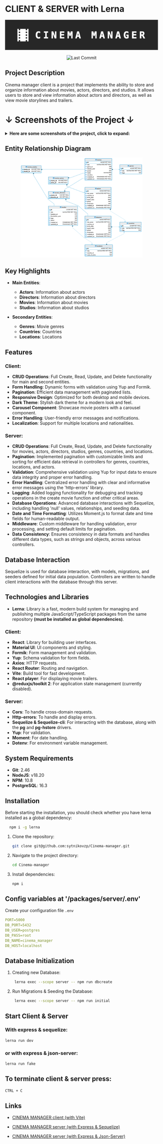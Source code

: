 # CLIENT & SERVER with Lerna

<p align="center">
  <img src="./packages/client/screenshots/logo.png" alt="Cinema Manager Logo">
</p>

<p align="center">
  <img src="https://img.shields.io/github/last-commit/sytnikovzp/Cinema-manager" alt="Last Commit">
</p>

## Project Description

Cinema manager client is a project that implements the ability to store and organize information about movies, actors, directors, and studios. It allows users to store and view information about actors and directors, as well as view movie storylines and trailers.

# ↓ Screenshots of the Project ↓

<details>
  <summary><strong>Here are some screenshots of the project, click to expand:</strong></summary>
  
![Home page (white theme)](./packages/client/screenshots/2.jpg)

![Home page](./packages/client/screenshots/1.jpg)

![Actor list](./packages/client/screenshots/3.jpg)

![Actor item](./packages/client/screenshots/4.jpg)

![Movie list](./packages/client/screenshots/5.jpg)

![Movie item](./packages/client/screenshots/6.jpg)

![Movie item (trailer)](./packages/client/screenshots/7.jpg)

![Movie form (stepper)](./packages/client/screenshots/8.jpg)

![Movie form (fieldArray & autocomplete)](./packages/client/screenshots/9.jpg)

![Movie form (fieldArray & autocomplete)](./packages/client/screenshots/10.jpg)

![Movie form (movie storyline)](./packages/client/screenshots/11.jpg)

![Actor form (datepicker)](./packages/client/screenshots/12.jpg)

![Director form (datepicker)](./packages/client/screenshots/13.jpg)

![Service entities list (with Tabs)](./packages/client/screenshots/14.jpg)

![Service entities list (with Tabs)](./packages/client/screenshots/15.jpg)

![Adaptivity (mobile view)](./packages/client/screenshots/mobile.jpg)

![Adaptivity (tablet view)](./packages/client/screenshots/tablet.jpg)

</details>

## Entity Relationship Diagram

<p align="center">
  <img src="./packages/server/screenshots/ERD_screenshot.png" alt="Entity relationship diagram" style="max-width: 80%;">
</p>

## Key Highlights

- **Main Entities**:

  - **Actors**: Information about actors
  - **Directors**: Information about directors
  - **Movies**: Information about movies
  - **Studios**: Information about studios

- **Secondary Entities**:

  - **Genres**: Movie genres
  - **Countries**: Countries
  - **Locations**: Locations

## Features

### Client:

- **CRUD Operations**: Full Create, Read, Update, and Delete functionality for main and second entities.
- **Form Handling**: Dynamic forms with validation using Yup and Formik.
- **Pagination**: Efficient data management with paginated lists.
- **Responsive Design**: Optimized for both desktop and mobile devices.
- **Dark Theme**: Stylish dark theme for a modern look and feel.
- **Carousel Component**: Showcase movie posters with a carousel component.
- **Error Handling**: User-friendly error messages and notifications.
- **Localization**: Support for multiple locations and nationalities.

### Server:

- **CRUD Operations**: Full Create, Read, Update, and Delete functionality for movies, actors, directors, studios, genres, countries, and locations.
- **Pagination**: Implemented pagination with customizable limits and sorting for efficient data retrieval in controllers for genres, countries, locations, and actors.
- **Validation**: Comprehensive validation using Yup for input data to ensure data integrity and proper error handling.
- **Error Handling**: Centralized error handling with clear and informative error messages using the 'http-errors' library.
- **Logging**: Added logging functionality for debugging and tracking operations in the create movie function and other critical areas.
- **Database Operations**: Advanced database interactions with Sequelize, including handling 'null' values, relationships, and seeding data.
- **Date and Time Formatting**: Utilizes Moment.js to format date and time fields for human-readable output.
- **Middleware**: Custom middleware for handling validation, error processing, and setting default limits for pagination.
- **Data Consistency**: Ensures consistency in data formats and handles different data types, such as strings and objects, across various controllers.

## Database Interaction

Sequelize is used for database interaction, with models, migrations, and seeders defined for initial data population. Controllers are written to handle client interactions with the database through this server.

## Technologies and Libraries

- **Lerna**: Library is a fast, modern build system for managing and publishing multiple JavaScript/TypeScript packages from the same repository **(must be installed as global dependencies)**.

### Client:

- **React**: Library for building user interfaces.
- **Material UI**: UI components and styling.
- **Formik**: Form management and validation.
- **Yup**: Schema validation for form fields.
- **Axios**: HTTP requests.
- **React Router**: Routing and navigation.
- **Vite**: Build tool for fast development.
- **React player**: For displaying movie trailers.
- **@reduxjs/toolkit 2**: For application state management (currently disabled).

### Server:

- **Cors**: To handle cross-domain requests.
- **Http-errors**: To handle and display errors.
- **Sequelize & Sequelize-cli**: For interacting with the database, along with the **pg** and **pg-hstore** drivers.
- **Yup**: For validation.
- **Moment**: For date handling.
- **Dotenv**: For environment variable management.

## System Requirements

- **Git**: 2.46
- **NodeJS**: v18.20
- **NPM**: 10.8
- **PostgreSQL**: 16.3

## Installation

Before starting the installation, you should check whether you have lerna installed as a global dependency:

```bash
  npm i -g lerna
```

1. Clone the repository:
   ```bash
   git clone git@github.com:sytnikovzp/Cinema-manager.git
   ```
2. Navigate to the project directory:
   ```bash
   cd Cinema-manager
   ```
3. Install dependencies:

   ```bash
   npm i
   ```

## Config variables at '/packages/server/.env'

Create your configuration file `.env`

```yaml
PORT=5000
DB_PORT=5432
DB_USER=postgres
DB_PASS=root
DB_NAME=cinema_manager
DB_HOST=localhost
```

## Database Initialization

1. Creating new Database:

   ```bash
    lerna exec --scope server -- npm run dbcreate
   ```

2. Run Migrations & Seeding the Database:

   ```bash
    lerna exec --scope server -- npm run initial
   ```

## Start Client & Server

### With express & sequelize:

```bash
lerna run dev
```

### or with express & json-server:

```bash
lerna run fake
```

## To terminate client & server press:

```bash
CTRL + C
```

## Links

- [CINEMA MANAGER client (with Vite)](https://github.com/sytnikovzp/Cinema-manager-client)

- [CINEMA MANAGER server (with Express & Sequelize)](https://github.com/sytnikovzp/Cinema-manager-server)

- [CINEMA MANAGER server (with Express & Json-Server)](https://github.com/sytnikovzp/Cinema-manager-json-server)
